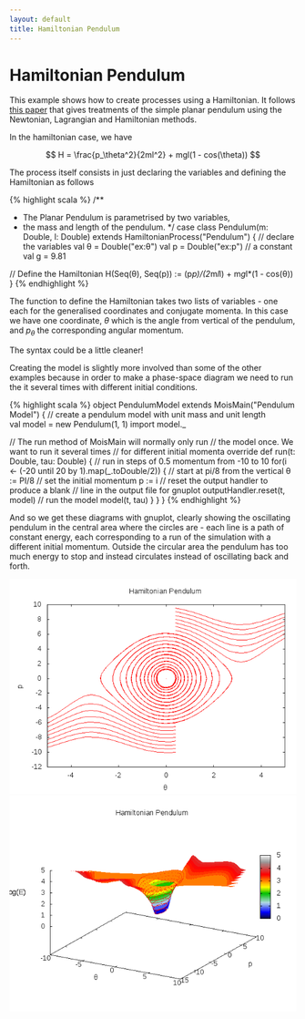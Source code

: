 ```yaml
---
layout: default
title: Hamiltonian Pendulum
---
```


Hamiltonian Pendulum
====================

This example shows how to create processes using a Hamiltonian. It
follows
[this paper](https://www.wiki.ed.ac.uk/download/attachments/215188561/MPT%20Series%20-%20Session%204-%20Addendum.pdf?version=1&modificationDate=1404399118000&api=v2)
that gives treatments of the simple planar pendulum using the
Newtonian, Lagrangian and Hamiltonian methods.

In the hamiltonian case, we have

$$
H = \frac{p_\theta^2}{2ml^2} + mgl(1 - cos(\theta))
$$

The process itself consists in just declaring the variables and
defining the Hamiltonian as follows

{% highlight scala %}
/**
 * The Planar Pendulum is parametrised by two variables,
 * the mass and length of the pendulum.
 */
case class Pendulum(m: Double, l: Double) 
     extends HamiltonianProcess("Pendulum") {
  // declare the variables
  val θ = Double("ex:θ")
  val p = Double("ex:p")
  // a constant
  val g = 9.81

  // Define the Hamiltonian
  H(Seq(θ), Seq(p)) := (p*p)/(2*m*l*l) + m*g*l*(1 - cos(θ))
}
{% endhighlight %}

The function to define the Hamiltonian takes two lists of variables -
one each for the generalised coordinates and conjugate momenta. In
this case we have one coordinate, $\theta$ which is the angle from
vertical of the pendulum, and $p_\theta$ the corresponding angular
momentum.

  The syntax could be a little cleaner!

Creating the model is slightly more involved than some of the other
examples because in order to make a phase-space diagram we need to run
the it several times with different initial conditions.

{% highlight scala %}
object PendulumModel extends MoisMain("Pendulum Model") {
  // create a pendulum model with unit mass and unit length       
  val model = new Pendulum(1, 1)
  import model._

  // The run method of MoisMain will normally only run
  // the model once. We want to run it several times
  // for different initial momenta
  override def run(t: Double, tau: Double) {
    // run in steps of 0.5 momentum from -10 to 10
    for(i <- (-20 until 20 by 1).map(_.toDouble/2)) {
      // start at pi/8 from the vertical
      θ := PI/8
      // set the initial momentum
      p := i
      // reset the output handler to produce a blank
      // line in the output file for gnuplot
      outputHandler.reset(t, model)
      // run the model
      model(t, tau)
    }
  }
}
{% endhighlight %}

And so we get these diagrams with gnuplot, clearly showing the
oscillating pendulum in the central area where the circles are - each
line is a path of constant energy, each corresponding to a run of the
simulation with a different initial momentum. Outside the circular
area the pendulum has too much energy to stop and instead circulates
instead of oscillating back and forth.

![Phase-space Diagram](pendulum.png)
![Phase-space Diagram](pendulum-3d.png)
